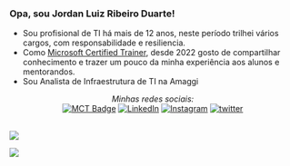 ### Opa, sou Jordan Luiz Ribeiro Duarte!

* Sou profisional de TI há mais de 12 anos, neste período trilhei vários cargos, com responsabilidade e resiliencia.
* Como [Microsoft Certified Trainer](https://learn.microsoft.com/pt-br/users/jordanluizribeiroduarte/transcript/7oz9eh81g1eryqw), desde 2022 gosto de compartilhar conhecimento e trazer um pouco da minha experiência aos alunos e mentorandos.
* Sou Analista de Infraestrutura de TI na Amaggi
<div align="center">
<i>Minhas redes sociais:</i><br>
<a href="https://learn.microsoft.com/pt-br/users/jordanluizribeiroduarte/transcript/7oz9eh81g1eryqw" target="_blank"><img src="https://img.shields.io/badge/-MCT%20Profile-blue?style=flat-square&logo=Microsoft&logoColor=white" alt="MCT Badge"></a>
<a href="https://www.linkedin.com/in/jordan-luiz-ribeiro-duarte/" target="_blank"><img src="https://img.shields.io/badge/LinkedIn-%230077B5.svg?&style=flat-square&logo=linkedin&logoColor=white" alt="LinkedIn"></a>
<a href="https://www.instagram.com/jdan_ribeiro/" target="_blank"><img src="https://img.shields.io/badge/Instagram-%23E4405F.svg?&style=flat-square&logo=instagram&logoColor=white" alt="Instagram"></a>
<a href="https://t.me/jdan_ribeiro" target="_blank"><img src="https://img.shields.io/badge/Telegram-blue?style=flat-square&logo=telegram&logoColor=white" alt="twitter"></a>
</div>
<br/>
<p align="justify"><img align="center" src="https://github-readme-stats.vercel.app/api?username=jdanribeiro&show_icons=true&count_private=true&theme=dark"/></p>
<p><img align="center" src="https://github-readme-stats-eight-theta.vercel.app/api/top-langs/?username=jdanribeiro&layout=compact&langs_count=8&theme=dark&include_all_commits=true&count_private=true"/></p>

